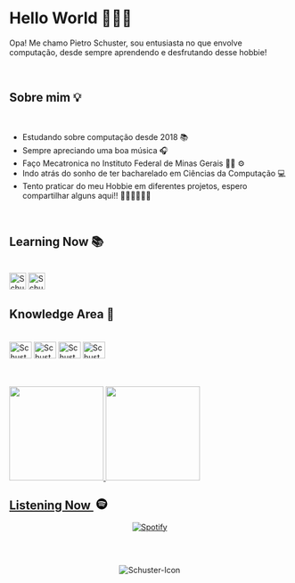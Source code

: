 
# Hello World 🙋🏻‍♂️

Opa! Me chamo Pietro Schuster, sou entusiasta no que envolve computação, desde sempre aprendendo e desfrutando desse hobbie!

<br>

## Sobre mim 💡

<br>

- Estudando sobre computação desde 2018 📚
- Sempre apreciando uma boa música 🎧
- Faço Mecatronica no Instituto Federal de Minas Gerais 🍞🧀 ⚙
- Indo atrás do sonho de ter bacharelado em Ciências da Computação 💻
- Tento praticar do meu Hobbie em diferentes projetos, espero compartilhar alguns aqui!! 🤘🏻🤘🏻🤘🏻

<br>



## Learning Now 📚

<br>

<div style="display: inline-block">
  <img alt="Schuster-HTML" height="30"src="https://cdn.jsdelivr.net/gh/devicons/devicon/icons/html5/html5-original.svg" />
  <img alt="Schuster-CSS" height="30"src="https://cdn.jsdelivr.net/gh/devicons/devicon/icons/css3/css3-original.svg" />
</div>

<br>

## Knowledge Area 💾

<div style="display: inline-block; padding: 20px 0px;">
    <img align="center" alt="Schuster-C" height="30" width="40" src="https://cdn.jsdelivr.net/gh/devicons/devicon/icons/c/c-plain.svg" />
    <img align="center" alt="Schuster-INO" height="30" width="40" src="https://cdn.jsdelivr.net/gh/devicons/devicon/icons/arduino/arduino-original-wordmark.svg" />
    <img align="center" alt="Schuster-Python" height="30" width="40" src="https://cdn.jsdelivr.net/gh/devicons/devicon/icons/python/python-original.svg" />
    <img align="center" alt="Schuster-JS" height="30" width="40" src="https://cdn.jsdelivr.net/gh/devicons/devicon/icons/javascript/javascript-original.svg" />
</div>
<br>

##

<div style="display: inline-block">
  <a href="https://github.com/Schusteerr">
  <img height="169em" src="https://schusteerr.vercel.app/api?username=schusteerr&show_icons=true&bg_color=0D1117&border_color=695f56&title_color=d5bfa7&text_color=C3D1D9&icon_color=695f56&include_all_commits=true&count_private=true"/>
  <img height="169em" src="https://schusteerr.vercel.app/api/top-langs/?username=schusteerr&layout=compact&langs_count=10&bg_color=0D1117&border_color=695f56&title_color=d5bfa7&text_color=C3D1D9"/>
</div>


<br>

## Listening Now <svg height="20" width="30" xmlns="http://www.w3.org/2000/svg" viewBox="0 0 496 512"><path d="M248 8C111.1 8 0 119.1 0 256s111.1 248 248 248 248-111.1 248-248S384.9 8 248 8zm100.7 364.9c-4.2 0-6.8-1.3-10.7-3.6-62.4-37.6-135-39.2-206.7-24.5-3.9 1-9 2.6-11.9 2.6-9.7 0-15.8-7.7-15.8-15.8 0-10.3 6.1-15.2 13.6-16.8 81.9-18.1 165.6-16.5 237 26.2 6.1 3.9 9.7 7.4 9.7 16.5s-7.1 15.4-15.2 15.4zm26.9-65.6c-5.2 0-8.7-2.3-12.3-4.2-62.5-37-155.7-51.9-238.6-29.4-4.8 1.3-7.4 2.6-11.9 2.6-10.7 0-19.4-8.7-19.4-19.4s5.2-17.8 15.5-20.7c27.8-7.8 56.2-13.6 97.8-13.6 64.9 0 127.6 16.1 177 45.5 8.1 4.8 11.3 11 11.3 19.7-.1 10.8-8.5 19.5-19.4 19.5zm31-76.2c-5.2 0-8.4-1.3-12.9-3.9-71.2-42.5-198.5-52.7-280.9-29.7-3.6 1-8.1 2.6-12.9 2.6-13.2 0-23.3-10.3-23.3-23.6 0-13.6 8.4-21.3 17.4-23.9 35.2-10.3 74.6-15.2 117.5-15.2 73 0 149.5 15.2 205.4 47.8 7.8 4.5 12.9 10.7 12.9 22.6 0 13.6-11 23.3-23.2 23.3z"/></svg>


<div align="center">

  [![Spotify](https://nowplaying-spotify-ten.vercel.app/api/spotify/?background_color=0D1117&border_color=695f56)](https://open.spotify.com/user/31d34cvrcrzoynz2znvwg7r3nsku)

</div>


<br>

##

<div align="center">
    <img align="center" alt="Schuster-Icon"src="https://cdn.domestika.org/c_limit,dpr_1.0,f_auto,q_auto,w_820/v1449065969/content-items/001/469/066/CHAIN_A_MOTION_Pablo_dribbble_V02-original.gif?1449065969">   
</div>


 ##
